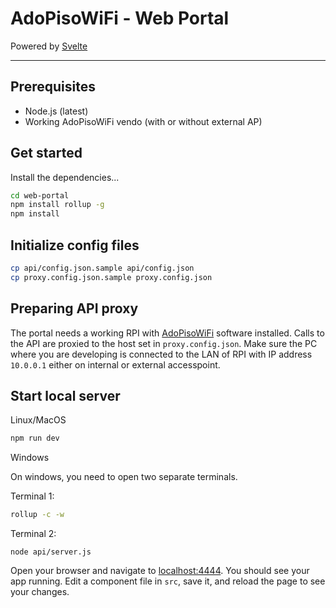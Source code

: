 # AdoPisoWiFi - Web Portal

Powered by [Svelte](https://svelte.technology)

---

## Prerequisites
 - Node.js (latest)
 - Working AdoPisoWiFi vendo (with or without external AP)

## Get started

Install the dependencies...

```bash
cd web-portal
npm install rollup -g
npm install
```

## Initialize config files

```bash
cp api/config.json.sample api/config.json
cp proxy.config.json.sample proxy.config.json
```

## Preparing API proxy

The portal needs a working RPI with [AdoPisoWiFi](https://www.adopisowifi.com/articles/how-to-make-wifi-vendo-using-raspberry-pi/) software installed. Calls to the API are proxied to the host set in `proxy.config.json`. Make sure the PC where you are developing is connected to the LAN of RPI with IP address `10.0.0.1` either on internal or external accesspoint.

## Start local server

Linux/MacOS
```bash
npm run dev
```

Windows

On windows, you need to open two separate terminals.

Terminal 1:
```bash
rollup -c -w
```

Terminal 2:
```
node api/server.js
```

Open your browser and navigate to [localhost:4444](http://localhost:4444). You should see your app running. Edit a component file in `src`, save it, and reload the page to see your changes.



